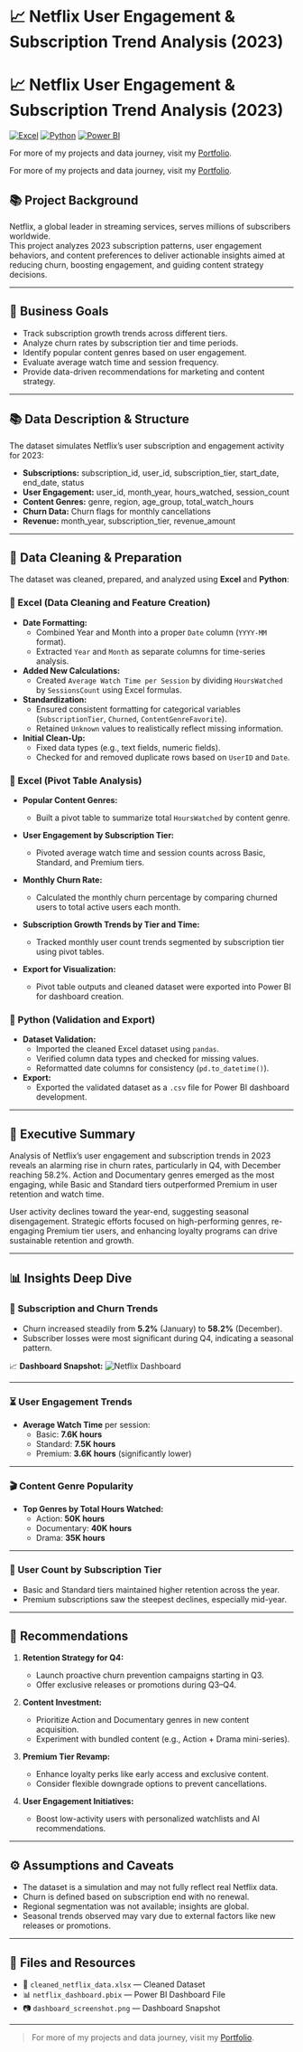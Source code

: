 # 📈 Netflix User Engagement & Subscription Trend Analysis (2023)
# 📈 Netflix User Engagement & Subscription Trend Analysis (2023)

[![Excel](https://img.shields.io/badge/Tool-Excel-green)](#)
[![Python](https://img.shields.io/badge/Tool-Python-blue)](#)
[![Power BI](https://img.shields.io/badge/Tool-PowerBI-yellow)](#)

For more of my projects and data journey, visit my [Portfolio](#).


For more of my projects and data journey, visit my [Portfolio](#).


## 📚 Project Background
Netflix, a global leader in streaming services, serves millions of subscribers worldwide.  
This project analyzes 2023 subscription patterns, user engagement behaviors, and content preferences to deliver actionable insights aimed at reducing churn, boosting engagement, and guiding content strategy decisions.

---

## 🚀 Business Goals
- Track subscription growth trends across different tiers.
- Analyze churn rates by subscription tier and time periods.
- Identify popular content genres based on user engagement.
- Evaluate average watch time and session frequency.
- Provide data-driven recommendations for marketing and content strategy.

---

## 📚 Data Description & Structure
The dataset simulates Netflix’s user subscription and engagement activity for 2023:
- **Subscriptions:** subscription_id, user_id, subscription_tier, start_date, end_date, status
- **User Engagement:** user_id, month_year, hours_watched, session_count
- **Content Genres:** genre, region, age_group, total_watch_hours
- **Churn Data:** Churn flags for monthly cancellations
- **Revenue:** month_year, subscription_tier, revenue_amount

---

## 🧹 Data Cleaning & Preparation

The dataset was cleaned, prepared, and analyzed using **Excel** and **Python**:

### 🔹 Excel (Data Cleaning and Feature Creation)
- **Date Formatting:**  
  - Combined Year and Month into a proper `Date` column (`YYYY-MM` format).
  - Extracted `Year` and `Month` as separate columns for time-series analysis.
- **Added New Calculations:**  
  - Created `Average Watch Time per Session` by dividing `HoursWatched` by `SessionsCount` using Excel formulas.
- **Standardization:**  
  - Ensured consistent formatting for categorical variables (`SubscriptionTier`, `Churned`, `ContentGenreFavorite`).
  - Retained `Unknown` values to realistically reflect missing information.
- **Initial Clean-Up:**  
  - Fixed data types (e.g., text fields, numeric fields).
  - Checked for and removed duplicate rows based on `UserID` and `Date`.

### 🔹 Excel (Pivot Table Analysis)
- **Popular Content Genres:**  
  - Built a pivot table to summarize total `HoursWatched` by content genre.
- **User Engagement by Subscription Tier:**  
  - Pivoted average watch time and session counts across Basic, Standard, and Premium tiers.
- **Monthly Churn Rate:**  
  - Calculated the monthly churn percentage by comparing churned users to total active users each month.
- **Subscription Growth Trends by Tier and Time:**  
  - Tracked monthly user count trends segmented by subscription tier using pivot tables.

- **Export for Visualization:**  
  - Pivot table outputs and cleaned dataset were exported into Power BI for dashboard creation.

### 🔹 Python (Validation and Export)
- **Dataset Validation:**  
  - Imported the cleaned Excel dataset using `pandas`.
  - Verified column data types and checked for missing values.
  - Reformatted date columns for consistency (`pd.to_datetime()`).
- **Export:**  
  - Exported the validated dataset as a `.csv` file for Power BI dashboard development.

---

## 🧩 Executive Summary
Analysis of Netflix’s user engagement and subscription trends in 2023 reveals an alarming rise in churn rates, particularly in Q4, with December reaching 58.2%. Action and Documentary genres emerged as the most engaging, while Basic and Standard tiers outperformed Premium in user retention and watch time.

User activity declines toward the year-end, suggesting seasonal disengagement. Strategic efforts focused on high-performing genres, re-engaging Premium tier users, and enhancing loyalty programs can drive sustainable retention and growth.

---

## 📊 Insights Deep Dive

### 🚀 Subscription and Churn Trends
- Churn increased steadily from **5.2%** (January) to **58.2%** (December).
- Subscriber losses were most significant during Q4, indicating a seasonal pattern.

📈 **Dashboard Snapshot:**
![Netflix Dashboard](./dashboard/dashboard_screenshot.png)

---

### ⏳ User Engagement Trends
- **Average Watch Time** per session:
  - Basic: **7.6K hours**
  - Standard: **7.5K hours**
  - Premium: **3.6K hours** (significantly lower)

---

### 🎬 Content Genre Popularity
- **Top Genres by Total Hours Watched:**
  - Action: **50K hours**
  - Documentary: **40K hours**
  - Drama: **35K hours**

---

### 👥 User Count by Subscription Tier
- Basic and Standard tiers maintained higher retention across the year.
- Premium subscriptions saw the steepest declines, especially mid-year.

---

## 📝 Recommendations
1. **Retention Strategy for Q4:**
   - Launch proactive churn prevention campaigns starting in Q3.
   - Offer exclusive releases or promotions during Q3–Q4.

2. **Content Investment:**
   - Prioritize Action and Documentary genres in new content acquisition.
   - Experiment with bundled content (e.g., Action + Drama mini-series).

3. **Premium Tier Revamp:**
   - Enhance loyalty perks like early access and exclusive content.
   - Consider flexible downgrade options to prevent cancellations.

4. **User Engagement Initiatives:**
   - Boost low-activity users with personalized watchlists and AI recommendations.

---

## ⚙️ Assumptions and Caveats
- The dataset is a simulation and may not fully reflect real Netflix data.
- Churn is defined based on subscription end with no renewal.
- Regional segmentation was not available; insights are global.
- Seasonal trends observed may vary due to external factors like new releases or promotions.

---

## 📂 Files and Resources
- 📄 `cleaned_netflix_data.xlsx` — Cleaned Dataset
- 📊 `netflix_dashboard.pbix` — Power BI Dashboard File
- 📷 `dashboard_screenshot.png` — Dashboard Snapshot

---

> For more of my projects and data journey, visit my [Portfolio](#).
